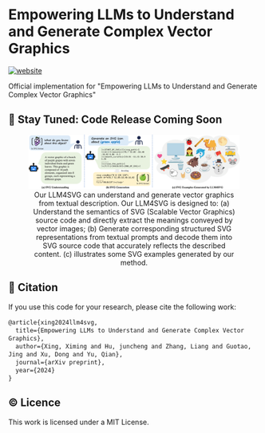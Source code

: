 # Empowering LLMs to Understand and Generate Complex Vector Graphics

[![website](https://img.shields.io/badge/Website-Gitpage-4CCD99)](https://ximinng.github.io/LLM4SVGProject/)

Official implementation for "Empowering LLMs to Understand and Generate Complex Vector Graphics"

## 🚀 Stay Tuned: Code Release Coming Soon

<figure style="margin-bottom: 20px;">
  <img src="./assets/teaser.png" alt="llm4svg">
  <figcaption style="text-align: center;">
    Our LLM4SVG can understand and generate vector graphics from textual description.
Our LLM4SVG is designed to:
(a) Understand the semantics of SVG (Scalable Vector Graphics) source code and directly extract the meanings conveyed by vector images;
(b) Generate corresponding structured SVG representations from textual prompts and decode them into SVG source code that accurately reflects the described content.
(c) illustrates some SVG examples generated by our method.
  </figcaption>
</figure>

## :paperclip: Citation

If you use this code for your research, please cite the following work:

```
@article{xing2024llm4svg,
  title={Empowering LLMs to Understand and Generate Complex Vector Graphics},
  author={Xing, Ximing and Hu, juncheng and Zhang, Liang and Guotao, Jing and Xu, Dong and Yu, Qian},
  journal={arXiv preprint},
  year={2024}
}
```

## :copyright: Licence

This work is licensed under a MIT License.